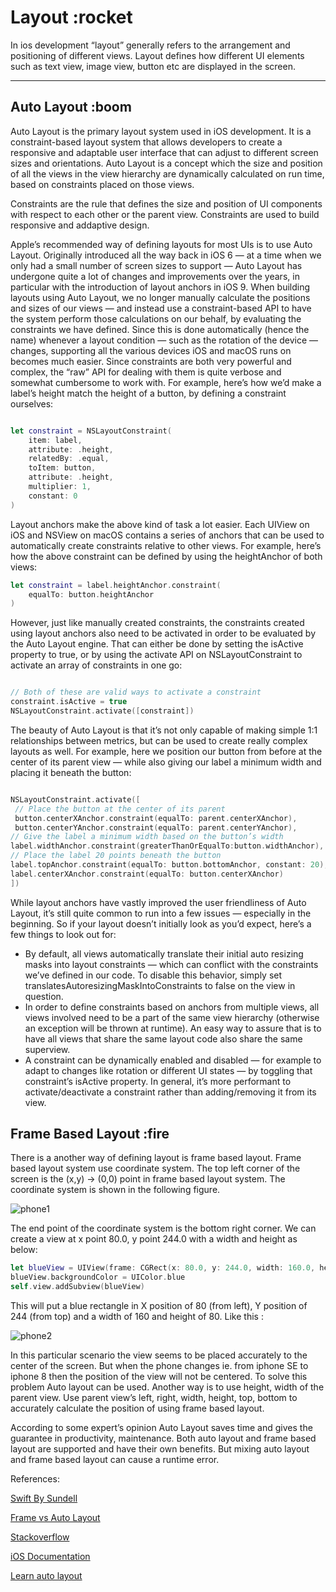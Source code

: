 # Layout :rocket

In ios development “layout” generally refers to the arrangement and positioning of different views. Layout defines how different UI elements such as text view, image view, button etc are displayed in the screen. 

---

## Auto Layout :boom

Auto Layout is the primary layout system used in iOS development. It is a constraint-based layout system that allows developers to create a responsive and adaptable user interface that can adjust to different screen sizes and orientations. Auto Layout is a concept which the size and position of all the views in the view hierarchy are dynamically calculated on run time, based on constraints placed on those views.

Constraints are the rule that defines the size and position of UI components with respect to each other or the parent view. Constraints are used to build responsive and addaptive design. 

Apple’s recommended way of defining layouts for most UIs is to use Auto Layout. Originally introduced all the way back in iOS 6 — at a time when we only had a small number of screen sizes to support — Auto Layout has undergone quite a lot of changes and improvements over the years, in particular with the introduction of layout anchors in iOS 9. When building layouts using Auto Layout, we no longer manually calculate the positions and sizes of our views — and instead use a constraint-based API to have the system perform those calculations on our behalf, by evaluating the constraints we have defined. Since this is done automatically (hence the name) whenever a layout condition — such as the rotation of the device — changes, supporting all the various devices iOS and macOS runs on becomes much easier.
Since constraints are both very powerful and complex, the “raw” API for dealing with them is quite verbose and somewhat cumbersome to work with. For example, here’s how we’d make a label’s height match the height of a button, by defining a constraint ourselves:

```swift

let constraint = NSLayoutConstraint(
    item: label,
    attribute: .height,
    relatedBy: .equal,
    toItem: button,
    attribute: .height,
    multiplier: 1,
    constant: 0
)


```

Layout anchors make the above kind of task a lot easier. Each UIView on iOS and NSView on macOS contains a series of anchors that can be used to automatically create constraints relative to other views. For example, here’s how the above constraint can be defined by using the heightAnchor of both views:

```swift
let constraint = label.heightAnchor.constraint(
    equalTo: button.heightAnchor
)

```

However, just like manually created constraints, the constraints created using layout anchors also need to be activated in order to be evaluated by the Auto Layout engine. That can either be done by setting the isActive property to true, or by using the activate API on NSLayoutConstraint to activate an array of constraints in one go:

```swift 

// Both of these are valid ways to activate a constraint
constraint.isActive = true
NSLayoutConstraint.activate([constraint])

```

The beauty of Auto Layout is that it’s not only capable of making simple 1:1 relationships between metrics, but can be used to create really complex layouts as well. For example, here we position our button from before at the center of its parent view — while also giving our label a minimum width and placing it beneath the button:

```swift

NSLayoutConstraint.activate([
 // Place the button at the center of its parent
 button.centerXAnchor.constraint(equalTo: parent.centerXAnchor),
 button.centerYAnchor.constraint(equalTo: parent.centerYAnchor),
// Give the label a minimum width based on the button’s width
label.widthAnchor.constraint(greaterThanOrEqualTo:button.widthAnchor),
// Place the label 20 points beneath the button
label.topAnchor.constraint(equalTo: button.bottomAnchor, constant: 20),
label.centerXAnchor.constraint(equalTo: button.centerXAnchor)
])


```
While layout anchors have vastly improved the user friendliness of Auto Layout, it’s still quite common to run into a few issues — especially in the beginning. So if your layout doesn’t initially look as you’d expect, here’s a few things to look out for:
<ul>
	<li> By default, all views automatically translate their initial auto resizing masks into layout constraints — which can conflict with the constraints we’ve defined in our code. To disable this behavior, simply set translatesAutoresizingMaskIntoConstraints to false on the view in question.  </li>
	<li> In order to define constraints based on anchors from multiple views, all views involved need to be a part of the same view hierarchy (otherwise an exception will be thrown at runtime). An easy way to assure that is to have all views that share the same layout code also share the same superview.  </li>
    <li> A constraint can be dynamically enabled and disabled — for example to adapt to changes like rotation or different UI states — by toggling that constraint’s isActive property. In general, it’s more performant to activate/deactivate a constraint rather than adding/removing it from its view. </li>

</ul>



## Frame Based Layout :fire

There is a another way of defining layout is frame based layout. Frame based layout system use coordinate system. The top left corner of the screen is the (x,y) → (0,0) point in frame based layout system. The coordinate system is shown in the following figure.

![phone1](https://github.com/shameem17/iOS-Tutorial/assets/53037559/fea3a8a1-479e-48ad-825b-f3497a755c91)


The end point of the coordinate system is the bottom right corner. We can create a view at x point 80.0, y point 244.0 with a width and height as below: 


```swift
let blueView = UIView(frame: CGRect(x: 80.0, y: 244.0, width: 160.0, height: 80.0))
blueView.backgroundColor = UIColor.blue
self.view.addSubview(blueView)

```

This will put a blue rectangle in X position of 80 (from left), Y position of 244 (from top) and a width of 160 and height of 80. Like this :

![phone2](https://github.com/shameem17/iOS-Tutorial/assets/53037559/03c10638-8d32-4490-92b4-728881f56bd9)

In this particular scenario the view seems to be placed accurately to the center of the screen. But when the phone changes ie. from iphone SE to iphone 8 then the position of the view will not be centered. To solve this problem Auto layout can be used. Another way is to use height, width of the parent view. Use parent view’s left, right, width, height, top, bottom to accurately calculate the position of using frame based layout. 

According to some expert’s opinion Auto Layout saves time and gives the guarantee in productivity, maintenance. Both auto layout and frame based layout are supported and have their own benefits. But mixing auto layout and frame based layout can cause a runtime error. 

References:

[Swift By Sundell](https://www.swiftbysundell.com/basics/layout-anchors/)

[Frame vs Auto Layout](https://fluffy.es/frame-vs-autolayout/)

[Stackoverflow](https://stackoverflow.com/questions/33850196/auto-layout-vs-frame-sizes)

[iOS Documentation](https://developer.apple.com/library/archive/documentation/UserExperience/Conceptual/AutolayoutPG/index.html)

[Learn auto layout](https://www.kodeco.com/811496-auto-layout-tutorial-in-ios-getting-started?page=1#toc-anchor-001)





